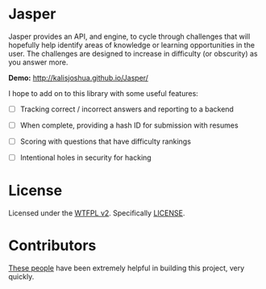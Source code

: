 # Jasper

Jasper provides an API, and engine, to cycle through challenges that will hopefully help identify areas of knowledge or learning opportunities in the user. The challenges are designed to increase in difficulty (or obscurity) as you answer more.

 **Demo:** http://kalisjoshua.github.io/Jasper/

I hope to add on to this library with some useful features:

* [ ] Tracking correct / incorrect answers and reporting to a backend
* [ ] When complete, providing a hash ID for submission with resumes
* [ ] Scoring with questions that have difficulty rankings
* [ ] Intentional holes in security for hacking


# License

Licensed under the [WTFPL v2](http://www.wtfpl.net/). Specifically [LICENSE](LICENSE.md).

# Contributors

[These people](CONTRIBUTORS.md) have been extremely helpful in building this project, very quickly.
